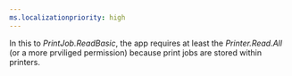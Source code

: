 ```yaml
---
ms.localizationpriority: high
---
```


<!-- markdownlint-disable MD002 MD041 -->

In this to *PrintJob.ReadBasic*, the app requires at least the *Printer.Read.All* (or a more prviliged permission) because print jobs are stored within printers.